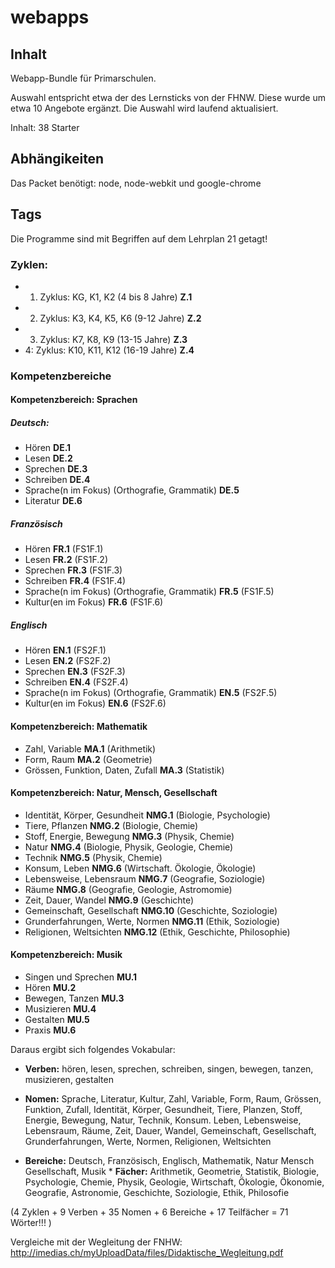 webapps
=======

## Inhalt 

Webapp-Bundle für Primarschulen.

Auswahl entspricht etwa der des Lernsticks von der FHNW. Diese wurde um etwa 10 Angebote ergänzt. Die Auswahl wird laufend aktualisiert.

Inhalt: 38 Starter

## Abhängikeiten

Das Packet benötigt: node, node-webkit und google-chrome

## Tags

Die Programme sind mit Begriffen auf dem Lehrplan 21 getagt!

### Zyklen:
   * 1. Zyklus: KG, K1, K2 (4 bis 8 Jahre) **Z.1**
   * 2. Zyklus: K3, K4, K5, K6 (9-12 Jahre) **Z.2**
   * 3. Zyklus: K7, K8, K9 (13-15 Jahre) **Z.3**
   * 4: Zyklus: K10, K11, K12 (16-19 Jahre) **Z.4**

### Kompetenzbereiche

#### Kompetenzbereich: Sprachen

#####   Deutsch: 
   * Hören                                        **DE.1**
   * Lesen                                        **DE.2**
   * Sprechen                                     **DE.3**
   * Schreiben                                    **DE.4**
   * Sprache(n im Fokus) (Orthografie, Grammatik) **DE.5**
   * Literatur                                    **DE.6**

#####   Französisch
   * Hören                                        **FR.1** (FS1F.1)
   * Lesen                                        **FR.2** (FS1F.2)
   * Sprechen                                     **FR.3** (FS1F.3)
   * Schreiben                                    **FR.4** (FS1F.4)
   * Sprache(n im Fokus) (Orthografie, Grammatik) **FR.5** (FS1F.5)
   * Kultur(en im Fokus)                          **FR.6** (FS1F.6)

#####   Englisch
   * Hören                                        **EN.1** (FS2F.1)
   * Lesen                                        **EN.2** (FS2F.2)
   * Sprechen                                     **EN.3** (FS2F.3)
   * Schreiben                                    **EN.4** (FS2F.4)
   * Sprache(n im Fokus) (Orthografie, Grammatik) **EN.5** (FS2F.5)
   * Kultur(en im Fokus)                          **EN.6** (FS2F.6)

#### Kompetenzbereich: Mathematik

   * Zahl, Variable			          **MA.1**   (Arithmetik)
   * Form, Raum 				  **MA.2**   (Geometrie)
   * Grössen, Funktion, Daten, Zufall             **MA.3**   (Statistik)


#### Kompetenzbereich: Natur, Mensch, Gesellschaft

   * Identität, Körper, Gesundheit		  **NMG.1**   (Biologie, Psychologie)
   * Tiere, Pflanzen				  **NMG.2**   (Biologie, Chemie)
   * Stoff, Energie, Bewegung                     **NMG.3**   (Physik, Chemie)
   * Natur                                        **NMG.4**   (Biologie, Physik, Geologie, Chemie)
   * Technik                                      **NMG.5**   (Physik, Chemie)
   * Konsum, Leben				  **NMG.6**   (Wirtschaft. Ökologie, Ökologie)
   * Lebensweise, Lebensraum                      **NMG.7**   (Geografie, Soziologie)
   * Räume	  				  **NMG.8**   (Geografie, Geologie, Astromomie)
   * Zeit, Dauer, Wandel			  **NMG.9**   (Geschichte)
   * Gemeinschaft, Gesellschaft			  **NMG.10**  (Geschichte, Soziologie)
   * Grunderfahrungen, Werte, Normen		  **NMG.11**  (Ethik, Soziologie)
   * Religionen, Weltsichten  			  **NMG.12**  (Ethik, Geschichte, Philosophie)
   
#### Kompetenzbereich: Musik
   
   * Singen und Sprechen		          **MU.1**
   * Hören  					  **MU.2**
   * Bewegen, Tanzen				  **MU.3**
   * Musizieren					  **MU.4**
   * Gestalten					  **MU.5**
   * Praxis					  **MU.6**

Daraus ergibt sich folgendes Vokabular:

   * **Verben:** hören, lesen, sprechen, schreiben, singen, bewegen, tanzen, musizieren, gestalten
   * **Nomen:** Sprache, Literatur, Kultur, Zahl, Variable, Form, Raum, Grössen, Funktion, Zufall, Identität, Körper, Gesundheit, Tiere, Planzen, Stoff, Energie, Bewegung, Natur, Technik, Konsum. Leben, Lebensweise, Lebensraum, Räume, Zeit, Dauer, Wandel, Gemeinschaft, Gesellschaft, Grunderfahrungen, Werte, Normen, Religionen, Weltsichten 

   * **Bereiche:** Deutsch, Französisch, Englisch, Mathematik, Natur Mensch Gesellschaft, Musik   * **Fächer:** Arithmetik, Geometrie, Statistik, Biologie, Psychologie, Chemie, Physik, Geologie, Wirtschaft, Ökologie, Ökonomie, Geografie, Astronomie, Geschichte, Soziologie, Ethik, Philosofie

(4 Zyklen + 9 Verben + 35 Nomen + 6 Bereiche + 17 Teilfächer = 71 Wörter!!! )

Vergleiche mit der Wegleitung der FNHW:
http://imedias.ch/myUploadData/files/Didaktische_Wegleitung.pdf


